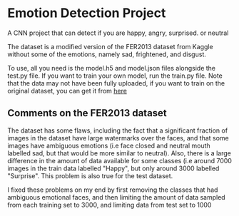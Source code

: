 # Emotion Detection Project

A CNN project that can detect if you are happy, angry, surprised. or neutral

The dataset is a modified version of the FER2013 dataset from Kaggle without some of the emotions, namely sad, frightened, and disgust.

To use, all you need is the model.h5 and model.json files alongside the test.py file.
If you want to train your own model, run the train.py file.
Note that the data may not have been fully uploaded, if you want to train on the original dataset, you can get it from [here]([https://link-url-here.org](https://www.kaggle.com/datasets/msambare/fer2013))


## Comments on the FER2013 dataset
The dataset has some flaws, including the fact that a significant fraction of images in the dataset have large watermarks over the faces, and that some images have ambiguous emotions (i.e face closed and neutral mouth labelled sad, but that would be more similar to neutral). Also, there is a large difference in the amount of data available for some classes (i.e around 7000 images in the train data labelled "Happy", but only around 3000 labelled "Surprise". This problem is also true for the test dataset.

I fixed these problems on my end by first removing the classes that had ambiguous emotional faces, and then limiting the amount of data sampled from each training set to 3000, and limiting data from test set to 1000


